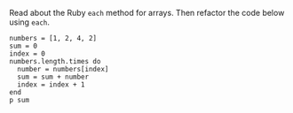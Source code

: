 Read about the Ruby `each` method for arrays. Then refactor the code below using `each`.

```
numbers = [1, 2, 4, 2]
sum = 0
index = 0
numbers.length.times do
  number = numbers[index]
  sum = sum + number
  index = index + 1
end
p sum
```
